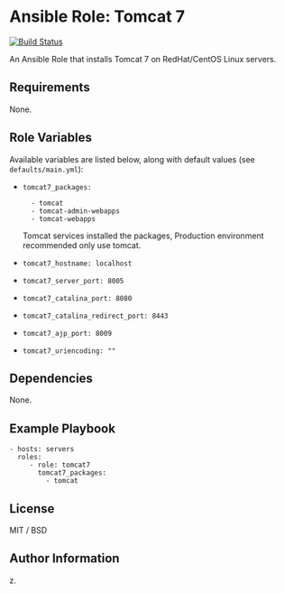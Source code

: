 # Ansible Role: Tomcat 7

[![Build Status](https://travis-ci.org/devops/ansible-role-tomcat7.svg?branch=master)](https://travis-ci.org/devops/ansible-role-tomcat7)

An Ansible Role that installs Tomcat 7 on RedHat/CentOS Linux servers.

## Requirements

None.

## Role Variables

Available variables are listed below, along with default values (see `defaults/main.yml`):

* `tomcat7_packages:`
    ```
      - tomcat
      - tomcat-admin-webapps
      - tomcat-webapps
    ```
    Tomcat services installed the packages, Production environment recommended only use tomcat.


* `tomcat7_hostname: localhost`
* `tomcat7_server_port: 8005`
* `tomcat7_catalina_port: 8080`
* `tomcat7_catalina_redirect_port: 8443`
* `tomcat7_ajp_port: 8009`
* `tomcat7_uriencoding: ""`

## Dependencies

None.

## Example Playbook

    - hosts: servers
      roles:
         - role: tomcat7
           tomcat7_packages:
             - tomcat

## License

MIT / BSD

## Author Information

z.
